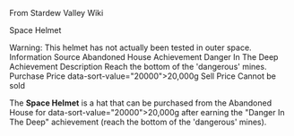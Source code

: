 From Stardew Valley Wiki

Space Helmet

Warning: This helmet has not actually been tested in outer space. Information Source Abandoned House Achievement Danger In The Deep Achievement Description Reach the bottom of the 'dangerous' mines. Purchase Price data-sort-value="20000"&gt;20,000g Sell Price Cannot be sold

The **Space Helmet** is a hat that can be purchased from the Abandoned House for data-sort-value="20000"&gt;20,000g after earning the "Danger In The Deep" achievement (reach the bottom of the 'dangerous' mines).